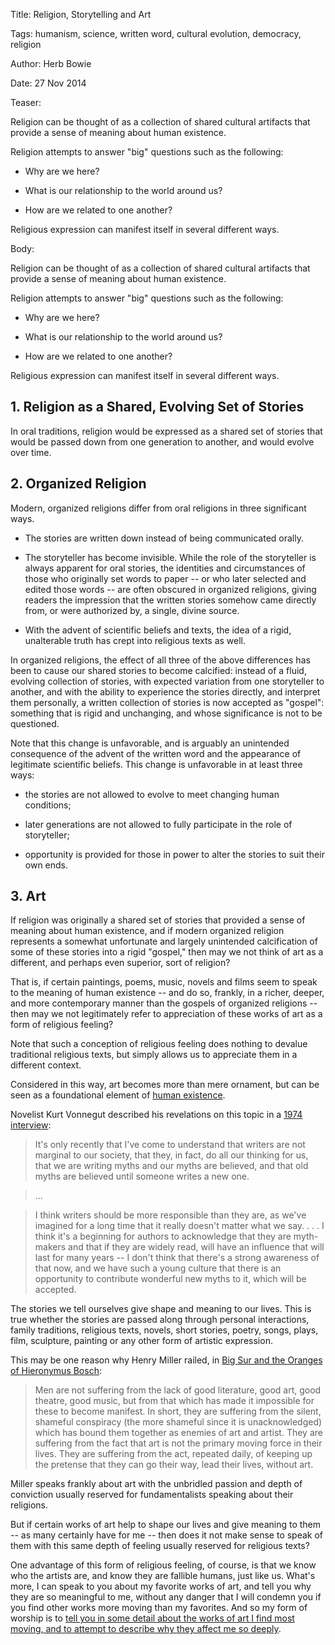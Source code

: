 Title: Religion, Storytelling and Art

Tags: humanism, science, written word, cultural evolution, democracy, religion

Author: Herb Bowie

Date: 27 Nov 2014

Teaser: 

Religion can be thought of as a collection of shared cultural artifacts that provide a sense of meaning about human existence.

Religion attempts to answer "big" questions such as the following:

* Why are we here?

* What is our relationship to the world around us?

* How are we related to one another?

Religious expression can manifest itself in several different ways. 

Body: 

Religion can be thought of as a collection of shared cultural artifacts that provide a sense of meaning about human existence.

Religion attempts to answer "big" questions such as the following:

* Why are we here?

* What is our relationship to the world around us?

* How are we related to one another?

Religious expression can manifest itself in several different ways. 

## 1. Religion as a Shared, Evolving Set of Stories

In oral traditions, religion would be expressed as a shared set of stories that would be passed down from one generation to another, and would evolve over time. 

## 2. Organized Religion

Modern, organized religions differ from oral religions in three significant ways. 

* The stories are written down instead of being communicated orally. 

* The storyteller has become invisible. While the role of the storyteller is always apparent for oral stories, the identities and circumstances of those who originally set words to paper -- or who later selected and edited those words -- are often obscured in organized religions, giving readers the impression that the written stories somehow came directly from, or were authorized by, a single, divine source. 

* With the advent of scientific beliefs and texts, the idea of a rigid, unalterable truth has crept into religious texts as well.  

In organized religions, the effect of all three of the above differences has been to cause our shared stories to become calcified: instead of a fluid, evolving collection of stories, with expected variation from one storyteller to another, and with the ability to experience the stories directly, and interpret them personally, a written collection of stories is now accepted as "gospel": something that is rigid and unchanging, and whose significance is not to be questioned. 

Note that this change is unfavorable, and is arguably an unintended consequence of the advent of the written word and the appearance of legitimate scientific beliefs. This change is unfavorable in at least three ways:

* the stories are not allowed to evolve to meet changing human conditions; 

* later generations are not allowed to fully participate in the role of storyteller; 

* opportunity is provided for those in power to alter the stories to suit their own ends. 

## 3. Art

If religion was originally a shared set of stories that provided a sense of meaning about human existence, and if modern organized religion represents a somewhat unfortunate and largely unintended calcification of some of these stories into a rigid "gospel," then may we not think of art as a different, and perhaps even superior, sort of religion?

That is, if certain paintings, poems, music, novels and films seem to speak to the meaning of human existence -- and do so, frankly, in a richer, deeper, and more contemporary manner than the gospels of organized religions -- then may we not legitimately refer to appreciation of these works of art as a form of religious feeling?

Note that such a conception of religious feeling does nothing to devalue traditional religious texts, but simply allows us to appreciate them in a different context. 

Considered in this way, art becomes more than mere ornament, but can be seen as a foundational element of [human existence](human-nature.html). 

Novelist Kurt Vonnegut described his revelations on this topic in a [1974 interview](http://www.wnyc.org/story/kurt-vonnegut-breakfast-champions/):

> It's only recently that I've come to understand that writers are not marginal to our society, that they, in fact, do all our thinking for us, that we are writing myths and our myths are believed, and that old myths are believed until someone writes a new one. 

> ... 

> I think writers should be more responsible than they are, as we've imagined for a long time that it really doesn't matter what we say. . . . I think it's a beginning for authors to acknowledge that they are myth-makers and that if they are widely read, will have an influence that will last for many years -- I don't think that there's a strong awareness of that now, and we have such a young culture that there is an opportunity to contribute wonderful new myths to it, which will be accepted.

The stories we tell ourselves give shape and meaning to our lives. This is true whether the stories are passed along through personal interactions, family traditions, religious texts, novels, short stories, poetry, songs, plays, film, sculpture, painting or any other form of artistic expression.  

This may be one reason why Henry Miller railed, in [Big Sur and the Oranges of Hieronymus Bosch](http://www.amazon.com/exec/obidos/ASIN/0811201074/pagantuna-20):

> Men are not suffering from the lack of good literature, good art, good theatre, good music, but from that which has made it impossible for these to become manifest. In short, they are suffering from the silent, shameful conspiracy (the more shameful since it is unacknowledged) which has bound them together as enemies of art and artist. They are suffering from the fact that art is not the primary moving force in their lives. They are suffering from the act, repeated daily, of keeping up the pretense that they can go their way, lead their lives, without art.

Miller speaks frankly about art with the unbridled passion and depth of conviction usually reserved for fundamentalists speaking about their religions. 

But if certain works of art help to shape our lives and give meaning to them -- as many certainly have for me -- then does it not make sense to speak of them with this same depth of feeling usually reserved for religious texts?

One advantage of this form of religious feeling, of course, is that we know who the artists are, and know they are fallible humans, just like us. What's more, I can speak to you about my favorite works of art, and tell you why they are so meaningful to me, without any danger that I will condemn you if you find other works more moving than my favorites. And so my form of worship is to [tell you in some detail about the works of art I find most moving, and to attempt to describe why they affect me so deeply](http://www.reasontorock.com).  

